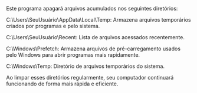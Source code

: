 Este programa apagará arquivos acumulados nos seguintes diretórios:

C:\Users\SeuUsuário\AppData\Local\Temp: Armazena arquivos temporários criados por programas e pelo sistema.

C:\Users\SeuUsuário\Recent: Lista de arquivos acessados recentemente.

C:\Windows\Prefetch: Armazena arquivos de pré-carregamento usados pelo Windows para abrir programas mais rapidamente.

C:\Windows\Temp: Diretório de arquivos temporários do sistema.

Ao limpar esses diretórios regularmente, seu computador continuará funcionando de forma mais rápida e eficiente.
